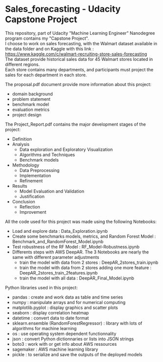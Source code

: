 # Sales_forecasting - Udacity Capstone Project
This repository, part of Udacity "Machine Learning Engineer" Nanodegree program contains my "Capstone Project".  
I choose to work on sales forecasting, with the Walmart dataset available in the data folder and on Kaggle with this link :  
https://www.kaggle.com/c/walmart-recruiting-store-sales-forecasting  
The dataset provide historical sales data for 45 Walmart stores located in different regions.   
Each store contains many departments, and participants must project the sales for each department in each store.

The proposal.pdf document provide more information about this project:
- domain background
- problem statement
- benchmark model
- evaluation metrics
- project design

The Project_Report.pdf contains the major development stages of the project:
- Definition
- Analysis
    - Data exploration and Exploratory Visualization
    - Algorithms and Techniques
    - Benchmark models
- Methodology
    - Data Preprocessing
    - Implementation
    - Refinement
- Results
    - Model Evaluation and Validation
    - Justification
- Conclusion
    - Reflection
    - Improvement
    
All the code used for this project was made using the following Notebooks:
- Load and explore data : Data_Exploration.ipynb
- Create some benchmarks models, metrics, and Random Forest Model : Benchmark_and_RandomForest_Model.ipynb
- Test robustness of the RF Model : RF_Model-Robustness.ipynb
- Differents steps with AWS DeepAR. The 3 Notebooks are nearly the same with different parameter adjustments
    - train the model with data from 2 stores : DeepAR_2stores_train.ipynb
    - train the model with data from 2 stores adding one more feature : DeepAR_2stores_train_2features.ipynb
    - train the model with all data : DeepAR_Final_Model.ipynb

Python libraries used in this project:
- pandas : create and work data as table and time series
- numpy : manipulate arrays and for numerical computing
- matplotlib.pyplot : display graphics and scatter plots
- seaborn : display correlation heatmap
- datetime : convert data to date format
- sklearn.ensemble (RandomForestRegressor) : library with lots of algorithms for machine learning
- os : use operating system dependent functionnality
- json : convert Python dictionnaries or lists into JSON strings
- boto3 : work with or get info about AWS ressources
- sagemaker : AWS machine learning library
- pickle : to serialize and save the outputs of the deployed models
